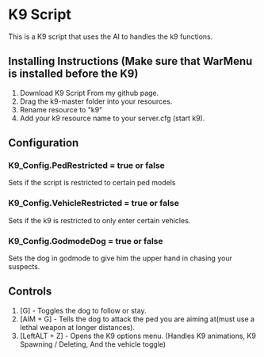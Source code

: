 # K9 Script
This is a K9 script that uses the AI to handles the k9 functions.

## Installing Instructions (Make sure that WarMenu is installed before the K9)
1. Download K9 Script From my github page.
2. Drag the k9-master folder into your resources.
3. Rename resource to "k9"
4. Add your k9 resource name to your server.cfg (start k9).

## Configuration

### K9_Config.PedRestricted = true or false
Sets if the script is restricted to certain ped models

### K9_Config.VehicleRestricted = true or false
Sets if the k9 is restricted to only enter certain vehicles.

### K9_Config.GodmodeDog = true or false
Sets the dog in godmode to give him the upper hand in chasing your suspects.

## Controls
1. [G] - Toggles the dog to follow or stay.
2. [AIM + G] - Tells the dog to attack the ped you are aiming at(must use a lethal weapon at longer distances).
3. [LeftALT + Z] - Opens the K9 options menu. (Handles K9 animations, K9 Spawning / Deleting, And the vehicle toggle)

